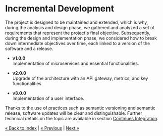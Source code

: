 # Incremental Development
The project is designed to be maintained and extended, which is why, during the analysis and design phase, 
we gathered and analyzed a set of requirements that represent the project's final objective. 
Subsequently, during the design and implementation phase, 
we considered how to break down intermediate objectives over time, 
each linked to a version of the software and a release.

- **v1.0.0**  
  Implementation of microservices and essential functionalities.


- **v2.0.0**  
  Upgrade of the architecture with an API gateway, metrics, and key functionalities.


- **v3.0.0**  
  Implementation of a user interface.


Thanks to the use of practices such as semantic versioning and semantic release, 
software updates will be clear and distinguishable. 
Further technical details on the topic are available in section
[Continues Integration](../devops/ci.md).

[« Back to Index](../docs.md) | [« Previous](../design/bounded-context.md) | [Next »](./ddd.md)